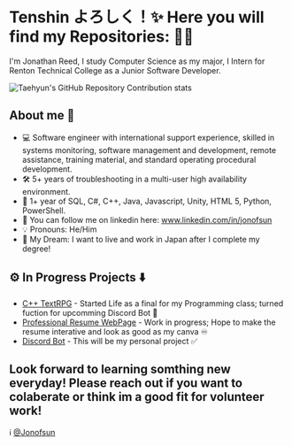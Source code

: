 # Tenshin よろしく！:sparkles: Here you will find my Repositories: :small_red_triangle_down::sparkles:

I'm Jonathan Reed, I study Computer Science as my major, I Intern for Renton Technical College as a Junior Software Developer.

![Taehyun's GitHub Repository Contribution stats](https://github-contributor-stats.vercel.app/api?username=Jonofsun&theme=blueberry)

## About me :eagle:

- :computer: Software engineer with international support experience, skilled in systems monitoring, software management and development, remote assistance, training material, and standard operating procedural development.
- :hammer_and_wrench: 5+ years of troubleshooting in a multi-user high availability environment.
- :symbols: 1+ year of SQL, C#, C++, Java, Javascript, Unity, HTML 5, Python, PowerShell.
- :briefcase: You can follow me on linkedin here: www.linkedin.com/in/jonofsun
- :bulb: Pronouns: He/Him
- :japan: My Dream: I want to live and work in Japan after I complete my degree!

## :gear: In Progress Projects :arrow_down:

- [C++ TextRPG](https://github.com/Jonofsun/CSI_226_Final_RPG) - Started Life as a final for my Programming class; turned fuction for upcomming Discord Bot :door:
- [Professional Resume WebPage](https://github.com/EmeryCSI/csi-248w24-independentactivity1-Jonofsun/tree/main) - Work in progress; Hope to make the resume interative and look as good as my canva :infinity:
- [Discord Bot](https://github.com/Jonofsun/Discord_Bot_Momohime) - This will be my personal project :white_check_mark:

## Look forward to learning somthing new everyday! Please reach out if you want to colaberate or think im a good fit for volunteer work!

:information_source: [@Jonofsun](https://github.com/Jonofsun)
